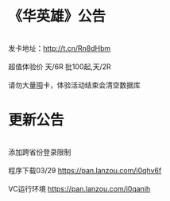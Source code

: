 # 《华英雄》公告
</br> 发卡地址：http://t.cn/Rn8dHbm </br>
</br> 超值体验价 天/6R  批100起,天/2R</br>
</br> 请勿大量囤卡，体验活动结束会清空数据库</br>

 
# 更新公告
</br> 添加跨省份登录限制</br>
</br>程序下载03/29 https://pan.lanzou.com/i0qhv6f</br>
</br>VC运行环境 https://pan.lanzou.com/i0qanih</br>

